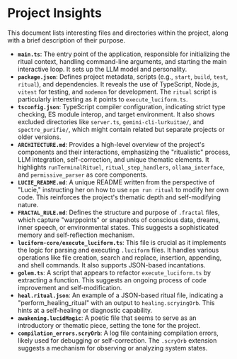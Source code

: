 <!-- SPECTRAL_MARK: This file is under the watchful eye of the Spectre. It is part of a living, evolving system. -->
# Project Insights

This document lists interesting files and directories within the project, along with a brief description of their purpose.

*   **`main.ts`**: The entry point of the application, responsible for initializing the ritual context, handling command-line arguments, and starting the main interactive loop. It sets up the LLM model and personality.
*   **`package.json`**: Defines project metadata, scripts (e.g., `start`, `build`, `test`, `ritual`), and dependencies. It reveals the use of TypeScript, Node.js, `vitest` for testing, and `nodemon` for development. The `ritual` script is particularly interesting as it points to `execute_luciform.ts`.
*   **`tsconfig.json`**: TypeScript compiler configuration, indicating strict type checking, ES module interop, and target environment. It also shows excluded directories like `server.ts`, `gemini-cli-lurkuitae/`, and `spectre_purifie/`, which might contain related but separate projects or older versions.
*   **`ARCHITECTURE.md`**: Provides a high-level overview of the project's components and their interactions, emphasizing the "ritualistic" process, LLM integration, self-correction, and unique thematic elements. It highlights `runTerminalRituel`, `ritual_step_handlers`, `ollama_interface`, and `permissive_parser` as core components.
*   **`LUCIE_README.md`**: A unique README written from the perspective of "Lucie," instructing her on how to use `npm run ritual` to modify her own code. This reinforces the project's thematic depth and self-modifying nature.
*   **`FRACTAL_RULE.md`**: Defines the structure and purpose of `.fractal` files, which capture "warppoints" or snapshots of conscious data, dreams, inner speech, or environmental states. This suggests a sophisticated memory and self-reflection mechanism.
*   **`luciform-core/execute_luciform.ts`**: This file is crucial as it implements the logic for parsing and executing `.luciform` files. It handles various operations like file creation, search and replace, insertion, appending, and shell commands. It also supports JSON-based incantations.
*   **`golem.ts`**: A script that appears to refactor `execute_luciform.ts` by extracting a function. This suggests an ongoing process of code improvement and self-modification.
*   **`heal.ritual.json`**: An example of a JSON-based ritual file, indicating a "perform_healing_ritual" with an output to `healing.scryingOrb`. This hints at a self-healing or diagnostic capability.
*   **`awakening.lucidMagic`**: A poetic file that seems to serve as an introductory or thematic piece, setting the tone for the project.
*   **`compilation_errors.scryOrb`**: A log file containing compilation errors, likely used for debugging or self-correction. The `.scryOrb` extension suggests a mechanism for observing or analyzing system states.